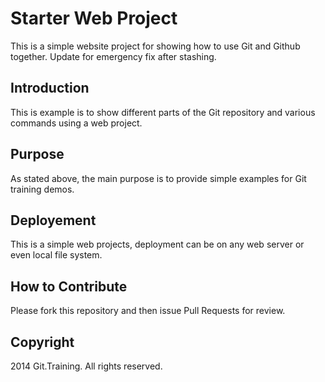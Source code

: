 # Starter Web Project

This is a simple website project for showing how to use Git and Github together.
Update for emergency fix after stashing.

## Introduction

This is example is to show different parts of the Git repository and various commands
using a web project.

## Purpose

As stated above, the main purpose is to provide simple examples for Git training demos.

## Deployement 

This is a simple web projects, deployment can be on any web server or even local file system.

## How to Contribute

Please fork this repository and then issue Pull Requests for review.

## Copyright

2014 Git.Training. All rights reserved.